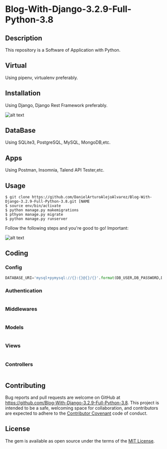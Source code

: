 # Blog-With-Django-3.2.9-Full-Python-3.8

## Description

This repository is a Software of Application with Python.

## Virtual

Using pipenv, virtualenv preferably.

## Installation

Using Django, Django Rest Framework preferably.

![alt text]()

## DataBase

Using SQLite3, PostgreSQL, MySQL, MongoDB,etc.

## Apps

Using Postman, Insomnia, Talend API Tester,etc.



## Usage

```shell
$ git clone https://github.com/DanielArturoAlejoAlvarez/Blog-With-Django-3.2.9-Full-Python-3.8.git [NAME 
$ source env/bin/activate
$ python manage.py makemigrations
$ pthyon manage.py migrate
$ python manage.py runserver
```

Follow the following steps and you're good to go! Important:

![alt text]()

## Coding

### Config

```python
DATABASE_URI='mysql+pymysql://{}:{}@{}/{}'.format(DB_USER,DB_PASSWORD,DB_HOST,DB_NAME)
```

### Authentication

```python
```

### Middlewares

```python
```

### Models

```python
```

### Views

```python
```

### Controllers

```python
```

## Contributing

Bug reports and pull requests are welcome on GitHub at https://github.com/Blog-With-Django-3.2.9-Full-Python-3.8. This project is intended to be a safe, welcoming space for collaboration, and contributors are expected to adhere to the [Contributor Covenant](http://contributor-covenant.org) code of conduct.

## License

The gem is available as open source under the terms of the [MIT License](http://opensource.org/licenses/MIT).

```

```